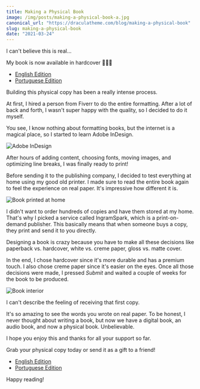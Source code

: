 ```yaml
---
title: Making a Physical Book
image: /img/posts/making-a-physical-book-a.jpg
canonical_url: "https://draculatheme.com/blog/making-a-physical-book"
slug: making-a-physical-book
date: "2021-03-24"
---
```


I can't believe this is real...

My book is now available in hardcover 🎉🎉🎉

- [English Edition](https://amazon.com/14-Habits-Highly-Productive-Developers/dp/1735266531)
- [Portuguese Edition](https://amazon.com.br/H%C3%A1bitos-Desenvolvedores-Altamente-Produtivos-Portuguese/dp/173526654X)

Building this physical copy has been a really intense process.

At first, I hired a person from Fiverr to do the entire formatting. After a lot of back and forth, I wasn't super happy with the quality, so I decided to do it myself.

You see, I know nothing about formatting books, but the internet is a magical place, so I started to learn Adobe InDesign.

<img src="/static/img/posts/making-a-physical-book-b.png" alt="Adobe InDesign" class="post-image-full">
 
After hours of adding content, choosing fonts, moving images, and optimizing line breaks, I was finally ready to print!

Before sending it to the publishing company, I decided to test everything at home using my good old printer. I made sure to read the entire book again to feel the experience on real paper. It's impressive how different it is.

<img src="/static/img/posts/making-a-physical-book-c.jpg" alt="Book printed at home" class="post-image-full">

I didn't want to order hundreds of copies and have them stored at my home. That's why I picked a service called IngramSpark, which is a print-on-demand publisher. This basically means that when someone buys a copy, they print and send it to you directly.

Designing a book is crazy because you have to make all these decisions like paperback vs. hardcover, white vs. creme paper, gloss vs. matte cover.

In the end, I chose hardcover since it's more durable and has a premium touch. I also chose creme paper since it's easier on the eyes. Once all those decisions were made, I pressed _Submit_ and waited a couple of weeks for the book to be produced.

<img src="/static/img/posts/making-a-physical-book-d.jpg" alt="Book interior" class="post-image-full">

I can't describe the feeling of receiving that first copy.

It's so amazing to see the words you wrote on real paper. To be honest, I never thought about writing a book, but now we have a digital book, an audio book, and now a physical book. Unbelievable.

I hope you enjoy this and thanks for all your support so far.

Grab your physical copy today or send it as a gift to a friend!

- [English Edition](https://amazon.com/14-Habits-Highly-Productive-Developers/dp/1735266531)
- [Portuguese Edition](https://amazon.com.br/H%C3%A1bitos-Desenvolvedores-Altamente-Produtivos-Portuguese/dp/173526654X)

Happy reading!
